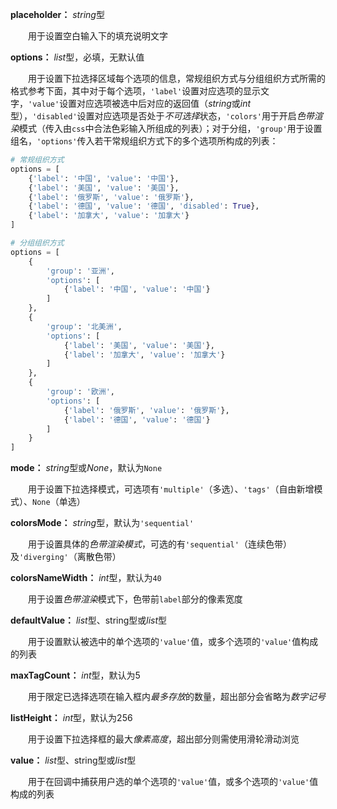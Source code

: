 **placeholder：** *string*型

　　用于设置空白输入下的填充说明文字

**options：** *list*型，必填，无默认值

　　用于设置下拉选择区域每个选项的信息，常规组织方式与分组组织方式所需的格式参考下面，其中对于每个选项，`'label'`设置对应选项的显示文字，`'value'`设置对应选项被选中后对应的返回值（*string*或*int*型），`'disabled'`设置对应选项是否处于*不可选择*状态，`'colors'`用于开启*色带渲染*模式（传入由`css`中合法色彩输入所组成的列表）；对于分组，`'group'`用于设置组名，`'options'`传入若干常规组织方式下的多个选项所构成的列表：

```python
# 常规组织方式
options = [
    {'label': '中国', 'value': '中国'},
    {'label': '美国', 'value': '美国'},
    {'label': '俄罗斯', 'value': '俄罗斯'},
    {'label': '德国', 'value': '德国', 'disabled': True},
    {'label': '加拿大', 'value': '加拿大'}
]

# 分组组织方式
options = [
    {
        'group': '亚洲',
        'options': [
            {'label': '中国', 'value': '中国'}
        ]
    },
    {
        'group': '北美洲',
        'options': [
            {'label': '美国', 'value': '美国'},
            {'label': '加拿大', 'value': '加拿大'}
        ]
    },
    {
        'group': '欧洲',
        'options': [
            {'label': '俄罗斯', 'value': '俄罗斯'},
            {'label': '德国', 'value': '德国'}
        ]
    }
]
```

**mode：** *string*型或*None*，默认为`None`

　　用于设置下拉选择模式，可选项有`'multiple'`（多选）、`'tags'`（自由新增模式）、`None`（单选）

**colorsMode：** *string*型，默认为`'sequential'`

　　用于设置具体的*色带渲染模式*，可选的有`'sequential'`（连续色带）及`'diverging'`（离散色带）

**colorsNameWidth：** *int*型，默认为`40`

　　用于设置*色带渲染*模式下，色带前`label`部分的像素宽度

**defaultValue：** *list*型、string型或*list*型

　　用于设置默认被选中的单个选项的`'value'`值，或多个选项的`'value'`值构成的列表

**maxTagCount：** *int*型，默认为5

　　用于限定已选择选项在输入框内*最多存放*的数量，超出部分会省略为*数字记号*

**listHeight：** *int*型，默认为256

　　用于设置下拉选择框的最大*像素高度*，超出部分则需使用滑轮滑动浏览

**value：** *list*型、string型或*list*型

　　用于在回调中捕获用户选的单个选项的`'value'`值，或多个选项的`'value'`值构成的列表



